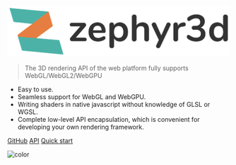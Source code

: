 <img src="media/logo.svg" style="width: 600px;">

> The 3D rendering API of the web platform fully supports WebGL/WebGL2/WebGPU

- Easy to use.
- Seamless support for WebGL and WebGPU.
- Writing shaders in native javascript without knowledge of GLSL or WGSL.
- Complete low-level API encapsulation, which is convenient for developing your own rendering framework.

[GitHub](https://github.com/gavinyork/zephyr3d/)
[API](doc/markdown/index.md)
[Quick start](/en/intro)

![color](#308080)
